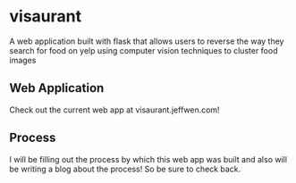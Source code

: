 # visaurant
A web application built with flask that allows users to reverse the way they search for food on yelp using computer vision techniques to cluster food images

## Web Application
Check out the current web app at visaurant.jeffwen.com!

## Process
I will be filling out the process by which this web app was built and also will be writing a blog about the process! So be sure to check back. 

